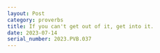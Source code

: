 ```yaml
---
layout: Post
category: proverbs
title: If you can't get out of it, get into it.
date: 2023-07-14
serial_number: 2023.PVB.037
---
```

